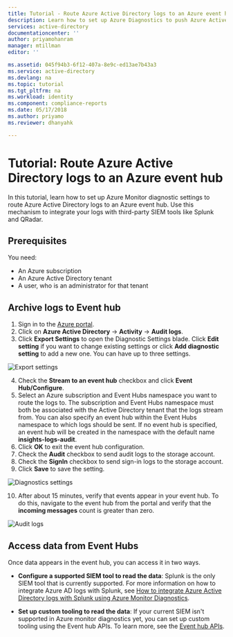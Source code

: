 ```yaml
---
title: Tutorial - Route Azure Active Directory logs to an Azure event hub | Microsoft Docs
description: Learn how to set up Azure Diagnostics to push Azure Active Directory logs to an event hub  
services: active-directory
documentationcenter: ''
author: priyamohanram
manager: mtillman
editor: ''

ms.assetid: 045f94b3-6f12-407a-8e9c-ed13ae7b43a3
ms.service: active-directory
ms.devlang: na
ms.topic: tutorial
ms.tgt_pltfrm: na
ms.workload: identity
ms.component: compliance-reports
ms.date: 05/17/2018
ms.author: priyamo
ms.reviewer: dhanyahk

---
```


# Tutorial: Route Azure Active Directory logs to an Azure event hub

In this tutorial, learn how to set up Azure Monitor diagnostic settings to route Azure Active Directory logs to an Azure event hub. Use this mechanism to integrate your logs with third-party SIEM tools like Splunk and QRadar.

## Prerequisites 

You need:

* An Azure subscription
* An Azure Active Directory tenant
* A user, who is an administrator for that tenant

## Archive logs to Event hub


1. Sign in to the [Azure portal](https://portal.azure.com). 
2. Click on **Azure Active Directory** -> **Activity** -> **Audit logs**. 
3. Click **Export Settings** to open the Diagnostic Settings blade. Click **Edit setting** if you want to change existing settings or click **Add diagnostic setting** to add a new one. You can have up to three settings. 

![Export settings](./media/active-directory-reporting-azure-monitor-diagnostics-azure-event-hub/ExportSettings.png "Export settings")

4. Check the **Stream to an event hub** checkbox and click **Event Hub/Configure**.
5. Select an Azure subscription and Event Hubs namespace you want to route the logs to. The subscription and Event Hubs namespace must both be associated with the Active Directory tenant that the logs stream from. You can also specify an event hub within the Event Hubs namespace to which logs should be sent. If no event hub is specified, an event hub will be created in the namespace with the default name **insights-logs-audit**.
6. Click **OK** to exit the event hub configuration.
7. Check the **Audit** checkbox to send audit logs to the storage account. 
8. Check the **SignIn** checkbox to send sign-in logs to the storage account.
9. Click **Save** to save the setting.

![Diagnostics settings](./media/active-directory-reporting-azure-monitor-diagnostics-azure-event-hub/DiagnosticSettings.png "Diagnostic settings")

10. After about 15 minutes, verify that events appear in your event hub. To do this, navigate to the event hub from the portal and verify that the **incoming messages** count is greater than zero. 

![Audit logs](./media/active-directory-reporting-azure-monitor-diagnostics-azure-event-hub/InsightsLogsAudit.png "Audit logs")


## Access data from Event Hubs

Once data appears in the event hub, you can access it in two ways.

* **Configure a supported SIEM tool to read the data**: Splunk is the only SIEM tool that is currently supported. For more information on how to integrate Azure AD logs with Splunk, see [How to integrate Azure Active Directory logs with Splunk using Azure Monitor Diagnostics](active-directory-reporting-azure-monitor-diagnostics-splunk-integration.md).

* **Set up custom tooling to read the data**: If your current SIEM isn't supported in Azure monitor diagnostics yet, you can set up custom tooling using the Event hub APIs. To learn more, see the [Event hub APIs](https://docs.microsoft.com/en-us/azure/event-hubs/event-hubs-dotnet-standard-getstarted-receive-eph).
